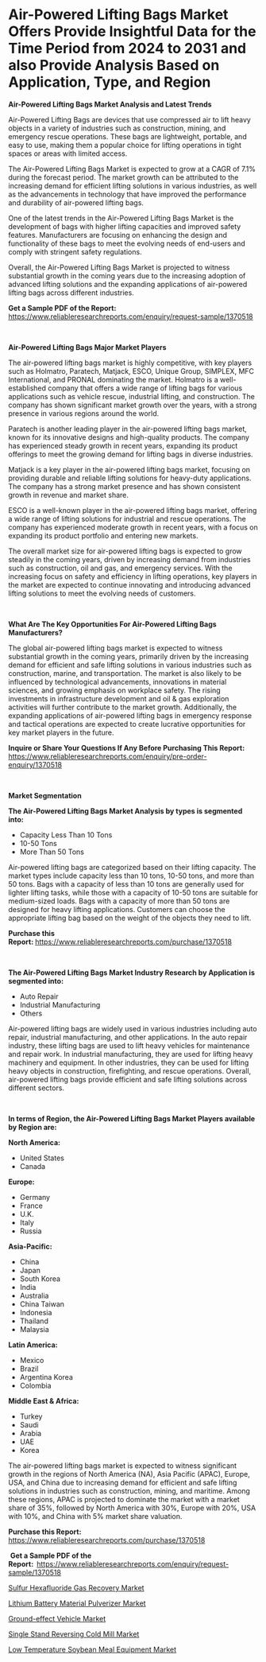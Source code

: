 <p><h1>Air-Powered Lifting Bags Market Offers Provide Insightful Data for the Time Period from 2024 to 2031 and also Provide Analysis Based on Application, Type, and Region</h1></p><p><strong>Air-Powered Lifting Bags Market Analysis and Latest Trends</strong></p>
<p><p>Air-Powered Lifting Bags are devices that use compressed air to lift heavy objects in a variety of industries such as construction, mining, and emergency rescue operations. These bags are lightweight, portable, and easy to use, making them a popular choice for lifting operations in tight spaces or areas with limited access.</p><p>The Air-Powered Lifting Bags Market is expected to grow at a CAGR of 7.1% during the forecast period. The market growth can be attributed to the increasing demand for efficient lifting solutions in various industries, as well as the advancements in technology that have improved the performance and durability of air-powered lifting bags.</p><p>One of the latest trends in the Air-Powered Lifting Bags Market is the development of bags with higher lifting capacities and improved safety features. Manufacturers are focusing on enhancing the design and functionality of these bags to meet the evolving needs of end-users and comply with stringent safety regulations.</p><p>Overall, the Air-Powered Lifting Bags Market is projected to witness substantial growth in the coming years due to the increasing adoption of advanced lifting solutions and the expanding applications of air-powered lifting bags across different industries.</p></p>
<p><strong>Get a Sample PDF of the Report:&nbsp;</strong> <a href="https://www.reliableresearchreports.com/enquiry/request-sample/1370518">https://www.reliableresearchreports.com/enquiry/request-sample/1370518</a></p>
<p>&nbsp;</p>
<p><strong>Air-Powered Lifting Bags Major Market Players</strong></p>
<p><p>The air-powered lifting bags market is highly competitive, with key players such as Holmatro, Paratech, Matjack, ESCO, Unique Group, SIMPLEX, MFC International, and PRONAL dominating the market. Holmatro is a well-established company that offers a wide range of lifting bags for various applications such as vehicle rescue, industrial lifting, and construction. The company has shown significant market growth over the years, with a strong presence in various regions around the world.</p><p>Paratech is another leading player in the air-powered lifting bags market, known for its innovative designs and high-quality products. The company has experienced steady growth in recent years, expanding its product offerings to meet the growing demand for lifting bags in diverse industries.</p><p>Matjack is a key player in the air-powered lifting bags market, focusing on providing durable and reliable lifting solutions for heavy-duty applications. The company has a strong market presence and has shown consistent growth in revenue and market share.</p><p>ESCO is a well-known player in the air-powered lifting bags market, offering a wide range of lifting solutions for industrial and rescue operations. The company has experienced moderate growth in recent years, with a focus on expanding its product portfolio and entering new markets.</p><p>The overall market size for air-powered lifting bags is expected to grow steadily in the coming years, driven by increasing demand from industries such as construction, oil and gas, and emergency services. With the increasing focus on safety and efficiency in lifting operations, key players in the market are expected to continue innovating and introducing advanced lifting solutions to meet the evolving needs of customers.</p></p>
<p>&nbsp;</p>
<p><strong>What Are The Key Opportunities For Air-Powered Lifting Bags Manufacturers?</strong></p>
<p><p>The global air-powered lifting bags market is expected to witness substantial growth in the coming years, primarily driven by the increasing demand for efficient and safe lifting solutions in various industries such as construction, marine, and transportation. The market is also likely to be influenced by technological advancements, innovations in material sciences, and growing emphasis on workplace safety. The rising investments in infrastructure development and oil & gas exploration activities will further contribute to the market growth. Additionally, the expanding applications of air-powered lifting bags in emergency response and tactical operations are expected to create lucrative opportunities for key market players in the future.</p></p>
<p><strong>Inquire or Share Your Questions If Any Before Purchasing This Report:</strong> <a href="https://www.reliableresearchreports.com/enquiry/pre-order-enquiry/1370518">https://www.reliableresearchreports.com/enquiry/pre-order-enquiry/1370518</a></p>
<p>&nbsp;</p>
<p><strong>Market Segmentation</strong></p>
<p><strong>The Air-Powered Lifting Bags Market Analysis by types is segmented into:</strong></p>
<p><ul><li>Capacity Less Than 10 Tons</li><li>10-50 Tons</li><li>More Than 50 Tons</li></ul></p>
<p><p>Air-powered lifting bags are categorized based on their lifting capacity. The market types include capacity less than 10 tons, 10-50 tons, and more than 50 tons. Bags with a capacity of less than 10 tons are generally used for lighter lifting tasks, while those with a capacity of 10-50 tons are suitable for medium-sized loads. Bags with a capacity of more than 50 tons are designed for heavy lifting applications. Customers can choose the appropriate lifting bag based on the weight of the objects they need to lift.</p></p>
<p><strong>Purchase this Report:&nbsp;</strong><a href="https://www.reliableresearchreports.com/purchase/1370518">https://www.reliableresearchreports.com/purchase/1370518</a></p>
<p>&nbsp;</p>
<p><strong>The Air-Powered Lifting Bags Market Industry Research by Application is segmented into:</strong></p>
<p><ul><li>Auto Repair</li><li>Industrial Manufacturing</li><li>Others</li></ul></p>
<p><p>Air-powered lifting bags are widely used in various industries including auto repair, industrial manufacturing, and other applications. In the auto repair industry, these lifting bags are used to lift heavy vehicles for maintenance and repair work. In industrial manufacturing, they are used for lifting heavy machinery and equipment. In other industries, they can be used for lifting heavy objects in construction, firefighting, and rescue operations. Overall, air-powered lifting bags provide efficient and safe lifting solutions across different sectors.</p></p>
<p>&nbsp;</p>
<p><strong>In terms of Region, the Air-Powered Lifting Bags Market Players available by Region are:</strong></p>
<p>
    <p> <strong> North America: </strong>
        <ul>
            <li>United States</li>
            <li>Canada</li>
        </ul>
        </p> 
    <p> <strong> Europe: </strong>
        <ul>
            <li>Germany</li>
            <li>France</li>
            <li>U.K.</li>
            <li>Italy</li>
            <li>Russia</li>
        </ul>
        </p> 
    <p> <strong> Asia-Pacific: </strong>
        <ul>
            <li>China</li>
            <li>Japan</li>
            <li>South Korea</li>
            <li>India</li>
            <li>Australia</li>
            <li>China Taiwan</li>
            <li>Indonesia</li>
            <li>Thailand</li>
            <li>Malaysia</li>
        </ul>
        </p> 
    <p> <strong> Latin America: </strong>
        <ul>
            <li>Mexico</li>
            <li>Brazil</li>
            <li>Argentina Korea</li>
            <li>Colombia</li>
        </ul>
        </p> 
    <p> <strong> Middle East & Africa: </strong>
        <ul>
            <li>Turkey</li>
            <li>Saudi</li>
            <li>Arabia</li>
            <li>UAE</li>
            <li>Korea</li>
        </ul>
    </p>
    </p>
<p><p>The air-powered lifting bags market is expected to witness significant growth in the regions of North America (NA), Asia Pacific (APAC), Europe, USA, and China due to increasing demand for efficient and safe lifting solutions in industries such as construction, mining, and maritime. Among these regions, APAC is projected to dominate the market with a market share of 35%, followed by North America with 30%, Europe with 20%, USA with 10%, and China with 5% market share valuation.</p></p>
<p><strong>Purchase this Report: </strong><a href="https://www.reliableresearchreports.com/purchase/1370518">https://www.reliableresearchreports.com/purchase/1370518</a></p>
<p>&nbsp;<strong>Get a Sample PDF of the Report:&nbsp;&nbsp;</strong><a href="https://www.reliableresearchreports.com/enquiry/request-sample/1370518">https://www.reliableresearchreports.com/enquiry/request-sample/1370518</a></p>
<p><strong></strong></p>
<p><p><a href="https://medium.com/p/e17e1c915c18/edit">Sulfur Hexafluoride Gas Recovery Market</a></p><p><a href="https://medium.com/@adrainratke/lithium-battery-material-pulverizer-market-share-evolution-and-market-growth-trends-2024-2031-2cb1638336bc">Lithium Battery Material Pulverizer Market</a></p><p><a href="https://medium.com/p/f45f6f876147/edit">Ground-effect Vehicle Market</a></p><p><a href="https://medium.com/p/e243efd20785/edit">Single Stand Reversing Cold Mill Market</a></p><p><a href="https://medium.com/p/c1f3dccb0a5f/edit">Low Temperature Soybean Meal Equipment Market</a></p></p>